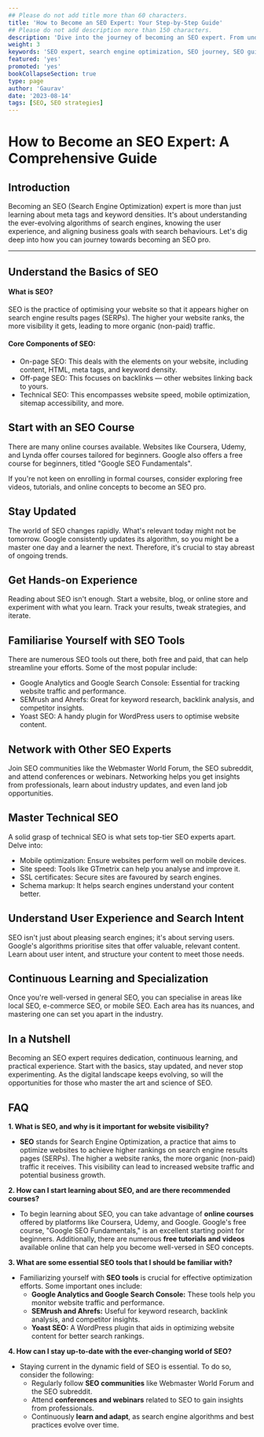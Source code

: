 ```yaml
---
## Please do not add title more than 60 characters.
title: 'How to Become an SEO Expert: Your Step-by-Step Guide'
## Please do not add description more than 150 characters.
description: 'Dive into the journey of becoming an SEO expert. From understanding core components to mastering technical nuances, uncover the art and science of SEO optimization.'
weight: 3
keywords: 'SEO expert, search engine optimization, SEO journey, SEO guide, SEO skills, SEO techniques, on-page SEO, off-page SEO, technical SEO, keyword research, content optimization, link building, SEO tools, SEO best practices'
featured: 'yes'
promoted: 'yes'
bookCollapseSection: true
type: page
author: 'Gaurav'
date: '2023-08-14'
tags: [SEO, SEO strategies]
---
```


# How to Become an SEO Expert: A Comprehensive Guide

## Introduction

Becoming an SEO (Search Engine Optimization) expert is more than just learning about meta tags and keyword densities. It's about understanding the ever-evolving algorithms of search engines, knowing the user experience, and aligning business goals with search behaviours. Let's dig deep into how you can journey towards becoming an SEO pro.

---

## Understand the Basics of SEO

#### What is SEO?

SEO is the practice of optimising your website so that it appears higher on search engine results pages (SERPs). The higher your website ranks, the more visibility it gets, leading to more organic (non-paid) traffic.

#### Core Components of SEO:

- On-page SEO: This deals with the elements on your website, including content, HTML, meta tags, and keyword density.
- Off-page SEO: This focuses on backlinks — other websites linking back to yours.
- Technical SEO: This encompasses website speed, mobile optimization, sitemap accessibility, and more.

## Start with an SEO Course

There are many online courses available. Websites like Coursera, Udemy, and Lynda offer courses tailored for beginners. Google also offers a free course for beginners, titled "Google SEO Fundamentals".

If you're not keen on enrolling in formal courses, consider exploring free videos, tutorials, and online concepts to become an SEO pro.

## Stay Updated

The world of SEO changes rapidly. What's relevant today might not be tomorrow. Google consistently updates its algorithm, so you might be a master one day and a learner the next. Therefore, it's crucial to stay abreast of ongoing trends.

## Get Hands-on Experience

Reading about SEO isn't enough. Start a website, blog, or online store and experiment with what you learn. Track your results, tweak strategies, and iterate.

## Familiarise Yourself with SEO Tools

There are numerous SEO tools out there, both free and paid, that can help streamline your efforts. Some of the most popular include:

- Google Analytics and Google Search Console: Essential for tracking website traffic and performance.
- SEMrush and Ahrefs: Great for keyword research, backlink analysis, and competitor insights.
- Yoast SEO: A handy plugin for WordPress users to optimise website content.

## Network with Other SEO Experts

Join SEO communities like the Webmaster World Forum, the SEO subreddit, and attend conferences or webinars. Networking helps you get insights from professionals, learn about industry updates, and even land job opportunities.

## Master Technical SEO

A solid grasp of technical SEO is what sets top-tier SEO experts apart. Delve into:

- Mobile optimization: Ensure websites perform well on mobile devices.
- Site speed: Tools like GTmetrix can help you analyse and improve it.
- SSL certificates: Secure sites are favoured by search engines.
- Schema markup: It helps search engines understand your content better.

## Understand User Experience and Search Intent

SEO isn't just about pleasing search engines; it's about serving users. Google's algorithms prioritise sites that offer valuable, relevant content. Learn about user intent, and structure your content to meet those needs.

## Continuous Learning and Specialization

Once you're well-versed in general SEO, you can specialise in areas like local SEO, e-commerce SEO, or mobile SEO. Each area has its nuances, and mastering one can set you apart in the industry.

## In a Nutshell

Becoming an SEO expert requires dedication, continuous learning, and practical experience. Start with the basics, stay updated, and never stop experimenting. As the digital landscape keeps evolving, so will the opportunities for those who master the art and science of SEO.

## FAQ

**1. What is SEO, and why is it important for website visibility?**

- **SEO** stands for Search Engine Optimization, a practice that aims to optimize websites to achieve higher rankings on search engine results pages (SERPs). The higher a website ranks, the more organic (non-paid) traffic it receives. This visibility can lead to increased website traffic and potential business growth.

**2. How can I start learning about SEO, and are there recommended courses?**

- To begin learning about SEO, you can take advantage of **online courses** offered by platforms like Coursera, Udemy, and Google. Google's free course, "Google SEO Fundamentals," is an excellent starting point for beginners. Additionally, there are numerous **free tutorials and videos** available online that can help you become well-versed in SEO concepts.

**3. What are some essential SEO tools that I should be familiar with?**

- Familiarizing yourself with **SEO tools** is crucial for effective optimization efforts. Some important ones include:
  - **Google Analytics and Google Search Console:** These tools help you monitor website traffic and performance.
  - **SEMrush and Ahrefs:** Useful for keyword research, backlink analysis, and competitor insights.
  - **Yoast SEO:** A WordPress plugin that aids in optimizing website content for better search rankings.

**4. How can I stay up-to-date with the ever-changing world of SEO?**

- Staying current in the dynamic field of SEO is essential. To do so, consider the following:
  - Regularly follow **SEO communities** like Webmaster World Forum and the SEO subreddit.
  - Attend **conferences and webinars** related to SEO to gain insights from professionals.
  - Continuously **learn and adapt**, as search engine algorithms and best practices evolve over time.

